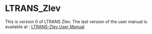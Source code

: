 # LTRANS_Zlev
This is version 0 of LTRANS Zlev.
The last version of the user manual is available at : [LTRANS-Zlev User Manual]

[LTRANS-Zlev User Manual]:  https://github.com/inogs/LTRANS_Zlev/blob/v0_beta/LTRANS_Zlev_user_manual
